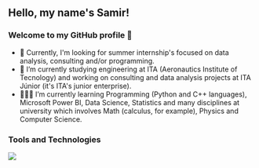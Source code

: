 ## Hello, my name's Samir!
### Welcome to my GitHub profile 👋

- 🎯 Currently, I'm looking for summer internship's focused on data analysis, consulting and/or programming.
- 🔭 I’m currently studying engineering at ITA (Aeronautics Institute of Tecnology) and working on consulting and data analysis projects at ITA Júnior (it's ITA's junior enterprise).
- 👨🏽‍💻 I’m currently learning Programming (Python and C++ languages), Microsoft Power BI, Data Science, Statistics and many disciplines at university which involves Math (calculus, for example), Physics and Computer Science.

### Tools and Technologies

<img src="https://cdn.jsdelivr.net/gh/devicons/devicon/icons/cplusplus/cplusplus-original.svg" />
